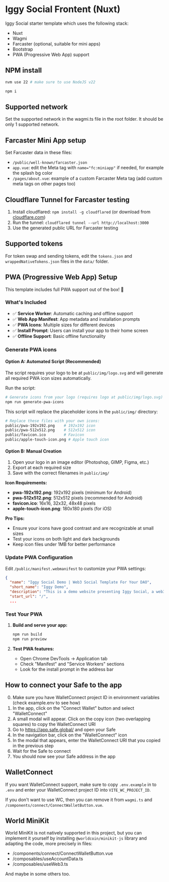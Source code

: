 # Iggy Social Frontent (Nuxt)

Iggy Social starter template which uses the following stack:

- Nuxt
- Wagmi
- Farcaster (optional, suitable for mini apps)
- Bootstrap
- PWA (Progressive Web App) support

## NPM install

```bash
nvm use 22 # make sure to use NodeJS v22

npm i
```

## Supported network

Set the supported network in the wagmi.ts file in the root folder. It should be only 1 supported network.

## Farcaster Mini App setup

Set Farcaster data in these files:

- `/public/well-known/farcaster.json`
- `app.vue`: edit the Meta tag with `name="fc:miniapp"` if needed, for example the splash bg color
- `/pages/about.vue`: example of a custom Farcaster Meta tag (add custom meta tags on other pages too)

## Cloudflare Tunnel for Farcaster testing

1. Install cloudflared: `npm install -g cloudflared` (or download from [cloudflare.com](https://cloudflare.com))
2. Run the tunnel: `cloudflared tunnel --url http://localhost:3000`
3. Use the generated public URL for Farcaster testing

## Supported tokens

For token swap and sending tokens, edit the `tokens.json` and `wrappedNativeTokens.json` files in the `data/` folder.

## PWA (Progressive Web App) Setup

This template includes full PWA support out of the box! 🚀

### What's Included

- ✅ **Service Worker**: Automatic caching and offline support
- ✅ **Web App Manifest**: App metadata and installation prompts
- ✅ **PWA Icons**: Multiple sizes for different devices
- ✅ **Install Prompt**: Users can install your app to their home screen
- ✅ **Offline Support**: Basic offline functionality

### Generate PWA icons

#### Option A: Automated Script (Recommended)

The script requires your logo to be at `public/img/logo.svg` and will generate all required PWA icon sizes automatically.

Run the script:

```bash
# Generate icons from your logo (requires logo at public/img/logo.svg)
npm run generate-pwa-icons
```

This script will replace the placeholder icons in the `public/img/` directory:

```bash
# Replace these files with your own icons:
public/pwa-192x192.png    # 192x192 icon
public/pwa-512x512.png    # 512x512 icon  
public/favicon.ico        # Favicon
public/apple-touch-icon.png # Apple touch icon
```

#### Option B: Manual Creation
1. Open your logo in an image editor (Photoshop, GIMP, Figma, etc.)
2. Export at each required size
3. Save with the correct filenames in `public/img/`

**Icon Requirements:**
- **pwa-192x192.png**: 192x192 pixels (minimum for Android)
- **pwa-512x512.png**: 512x512 pixels (recommended for Android)
- **favicon.ico**: 16x16, 32x32, 48x48 pixels
- **apple-touch-icon.png**: 180x180 pixels (for iOS)

**Pro Tips:**
- Ensure your icons have good contrast and are recognizable at small sizes
- Test your icons on both light and dark backgrounds
- Keep icon files under 1MB for better performance

### Update PWA Configuration

Edit `/public/manifest.webmanifest` to customize your PWA settings:

```json
{
  "name": "Iggy Social Demo | Web3 Social Template For Your DAO",
  "short_name": "Iggy Demo",
  "description": "This is a demo website presenting Iggy Social, a web3 social template for your DAO.",
  "start_url": "/",
  ...
```

### Test Your PWA

1. **Build and serve your app:**
   ```bash
   npm run build
   npm run preview
   ```

2. **Test PWA features:**
   - Open Chrome DevTools → Application tab
   - Check "Manifest" and "Service Workers" sections
   - Look for the install prompt in the address bar


## How to connect your Safe to the app

0. Make sure you have WalletConnect project ID in environment variables (check example.env to see how)
1. In the app, click on the "Connect Wallet" button and select "WalletConnect"
2. A small modal will appear. Click on the copy icon (two overlapping squares) to copy the WalletConnect URI
3. Go to https://app.safe.global/ and open your Safe
4. In the navigation bar, click on the "WalletConnect" icon
5. In the modal that appears, enter the WalletConnect URI that you copied in the previous step
6. Wait for the Safe to connect
7. You should now see your Safe address in the app

## WalletConnect

If you want WalletConnect support, make sure to copy `.env.example` in to `.env` and enter your WalletConnect project ID into `VITE_WC_PROJECT_ID`.

If you don't want to use WC, then you can remove it from `wagmi.ts` and `/components/connect/ConnectWalletButton.vue`.

## World MiniKit

World MiniKit is not natively supported in this project, but you can implement it yourself by installing `@worldcoin/minikit-js` library and adapting the code, more precisely in files:

- /components/connect/ConnectWalletButton.vue
- /composables/useAccountData.ts
- /composables/useWeb3.ts

And maybe in some others too.
